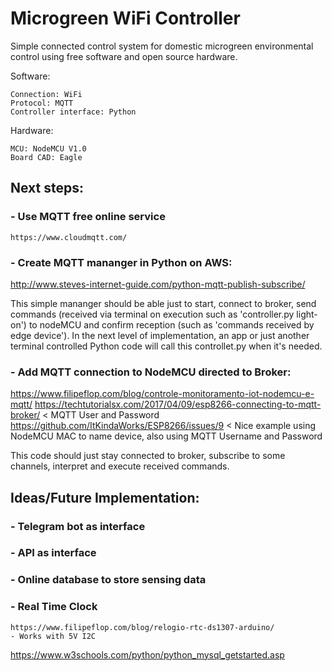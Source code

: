 # Microgreen WiFi Controller

Simple connected control system for domestic microgreen environmental control using free software and open source hardware.

Software:
    
    Connection: WiFi
    Protocol: MQTT
    Controller interface: Python

Hardware:
    
    MCU: NodeMCU V1.0
    Board CAD: Eagle

## Next steps:

### - Use MQTT free online service
    
    https://www.cloudmqtt.com/

### - Create MQTT mananger in Python on AWS: 

http://www.steves-internet-guide.com/python-mqtt-publish-subscribe/

This simple mananger should be able just to start, connect to broker, send commands (received via terminal on execution such as 'controller.py light-on') to nodeMCU and confirm reception (such as 'commands received by edge device'). In the next level of implementation, an app or just another terminal controlled Python code will call this controllet.py when it's needed.


### - Add MQTT connection to NodeMCU directed to Broker: 

https://www.filipeflop.com/blog/controle-monitoramento-iot-nodemcu-e-mqtt/
https://techtutorialsx.com/2017/04/09/esp8266-connecting-to-mqtt-broker/   < MQTT User and Password
https://github.com/ItKindaWorks/ESP8266/issues/9   < Nice example using NodeMCU MAC to name device, also using MQTT Username and Password

This code should just stay connected to broker, subscribe to some channels, interpret and execute received commands. 

## Ideas/Future Implementation:

### - Telegram bot as interface
### - API as interface
### - Online database to store sensing data 
### - Real Time Clock
    https://www.filipeflop.com/blog/relogio-rtc-ds1307-arduino/
    - Works with 5V I2C

https://www.w3schools.com/python/python_mysql_getstarted.asp
